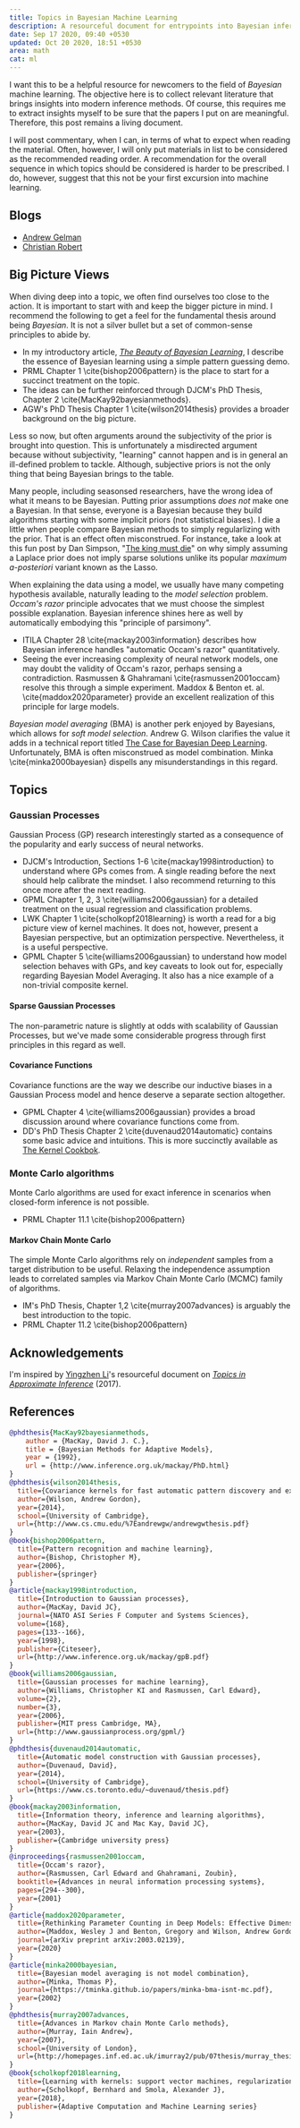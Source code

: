 ```yaml
---
title: Topics in Bayesian Machine Learning
description: A resourceful document for entrypoints into Bayesian inference.
date: Sep 17 2020, 09:40 +0530
updated: Oct 20 2020, 18:51 +0530
area: math
cat: ml
---
```


I want this to be a helpful resource for newcomers to the field of _Bayesian_
machine learning. The objective here is to collect relevant literature
that brings insights into modern inference methods. Of course, this requires me
to extract insights myself to be sure that the papers I put on are
meaningful. Therefore, this post remains a living document.

I will post commentary, when I can, in terms of what to expect when reading the
material. Often, however, I will only put materials in list to be considered
as the recommended reading order. A recommendation for the overall sequence
in which topics should be considered is harder to be prescribed. I do,
however, suggest that this not be your first excursion into machine learning.

## Blogs

- [Andrew Gelman](https://statmodeling.stat.columbia.edu)
- [Christian Robert](https://xianblog.wordpress.com)

## Big Picture Views

When diving deep into a topic, we often find ourselves too close to the action.
It is important to start with and keep the bigger picture in mind. I recommend
the following to get a feel for the fundamental thesis around being _Bayesian_.
It is not a silver bullet but a set of common-sense principles to abide by.

- In my introductory article, [_The Beauty of Bayesian Learning_](/kb/the-beauty-of-bayesian-learning), I describe the essence of Bayesian learning using a simple pattern guessing demo.
- PRML Chapter 1 \cite{bishop2006pattern} is the place to start for a succinct
treatment on the topic.
- The ideas can be further reinforced through DJCM's PhD Thesis, Chapter 2 \cite{MacKay92bayesianmethods}.
- AGW's PhD Thesis Chapter 1 \cite{wilson2014thesis} provides a broader background on the big picture.

Less so now, but often arguments around the subjectivity of the prior is brought
into question. This is unfortunately a misdirected argument because without
subjectivity, "learning" cannot happen and is in general an ill-defined problem
to tackle. Although, subjective priors is not the only thing that being Bayesian
brings to the table.

Many people, including seasonsed researchers, have the wrong idea of what it
means to be Bayesian. Putting prior assumptions _does not_ make one a Bayesian.
In that sense, everyone is a Bayesian because they build algorithms starting
with some implicit priors (not statistical biases). I die a little
when people compare Bayesian methods to simply regularlizing with the prior.
That is an effect often misconstrued. For instance, take a look at this fun post
by Dan Simpson, "[The king must die](https://statmodeling.stat.columbia.edu/2017/11/02/king-must-die/)"
on why simply assuming a Laplace prior does not imply sparse solutions unlike
its popular _maximum a-posteriori_ variant known as the Lasso.

When explaining the data using a model, we usually have many competing
hypothesis available, naturally leading to the _model selection_ problem.
_Occam's razor_ principle advocates that we must choose the simplest possible 
explanation. Bayesian inference shines here as well by automatically embodying
this "principle of parsimony".

- ITILA Chapter 28 \cite{mackay2003information} describes how Bayesian inference handles "automatic Occam's razor" quantitatively.
- Seeing the ever increasing complexity of neural network models, one may doubt the
  validity of Occam's razor, perhaps sensing a contradiction. Rasmussen & Ghahramani \cite{rasmussen2001occam} resolve this through a simple experiment. Maddox & Benton et. al. \cite{maddox2020parameter} provide an excellent realization of this principle for large models.

_Bayesian model averaging_ (BMA) is another perk enjoyed by Bayesians, which
allows for _soft model selection_. Andrew G. Wilson
clarifies the value it adds in a technical report titled [The Case for Bayesian Deep Learning](https://cims.nyu.edu/~andrewgw/caseforbdl/). Unfortunately, BMA is often misconstrued as
model combination. Minka \cite{minka2000bayesian} dispells any misunderstandings
in this regard.

## Topics

### Gaussian Processes

Gaussian Process (GP) research interestingly started as a consequence of the
popularity and early success of neural networks.

- DJCM's Introduction, Sections 1-6 \cite{mackay1998introduction} to understand where GPs comes from. A single reading before the next should help calibrate the mindset. I also recommend returning to this once more after the next reading.
- GPML Chapter 1, 2, 3 \cite{williams2006gaussian} for a detailed treatment on the usual regression and classification problems.
- LWK Chapter 1 \cite{scholkopf2018learning} is worth a read for a big picture view of kernel machines. It does not, however, present a Bayesian perspective, but an optimization perspective. Nevertheless, it is a useful perspective.
- GPML Chapter 5 \cite{williams2006gaussian} to understand how model selection
behaves with GPs, and key caveats to look out for, especially regarding Bayesian Model Averaging. It also has a nice example of a non-trivial composite kernel.

#### Sparse Gaussian Processes

The non-parametric nature is slightly at odds with scalability of Gaussian
Processes, but we've made some considerable progress through first principles
in this regard as well.

#### Covariance Functions

Covariance functions are the way we describe our inductive biases in a Gaussian
Process model and hence deserve a separate section altogether.

- GPML Chapter 4 \cite{williams2006gaussian} provides a broad discussion around where covariance functions
come from.
- DD's PhD Thesis Chapter 2 \cite{duvenaud2014automatic} contains some basic advice and intuitions. This is more succinctly available as [The Kernel Cookbok](https://www.cs.toronto.edu/~duvenaud/cookbook/).

### Monte Carlo algorithms

Monte Carlo algorithms are used for exact inference in scenarios when
closed-form inference is not possible.

- PRML Chapter 11.1 \cite{bishop2006pattern}

#### Markov Chain Monte Carlo

The simple Monte Carlo algorithms rely on _independent_ samples from a target distribution to be useful. Relaxing the independence assumption leads to
correlated samples via Markov Chain Monte Carlo (MCMC) family of algorithms.

- IM's PhD Thesis, Chapter 1,2 \cite{murray2007advances} is arguably the best introduction to the topic.
- PRML Chapter 11.2 \cite{bishop2006pattern}

## Acknowledgements

I'm inspired by 
[Yingzhen Li](http://yingzhenli.net/home/en/)'s resourceful 
document on [_Topics in Approximate Inference_](http://yingzhenli.net/home/pdf/topics_approx_infer.pdf) (2017).

## References

```bib
@phdthesis{MacKay92bayesianmethods,
    author = {MacKay, David J. C.},
    title = {Bayesian Methods for Adaptive Models},
    year = {1992},
    url = {http://www.inference.org.uk/mackay/PhD.html}
}
@phdthesis{wilson2014thesis,
  title={Covariance kernels for fast automatic pattern discovery and extrapolation with Gaussian processes},
  author={Wilson, Andrew Gordon},
  year={2014},
  school={University of Cambridge},
  url={http://www.cs.cmu.edu/%7Eandrewgw/andrewgwthesis.pdf}
}
@book{bishop2006pattern,
  title={Pattern recognition and machine learning},
  author={Bishop, Christopher M},
  year={2006},
  publisher={springer}
}
@article{mackay1998introduction,
  title={Introduction to Gaussian processes},
  author={MacKay, David JC},
  journal={NATO ASI Series F Computer and Systems Sciences},
  volume={168},
  pages={133--166},
  year={1998},
  publisher={Citeseer},
  url={http://www.inference.org.uk/mackay/gpB.pdf}
}
@book{williams2006gaussian,
  title={Gaussian processes for machine learning},
  author={Williams, Christopher KI and Rasmussen, Carl Edward},
  volume={2},
  number={3},
  year={2006},
  publisher={MIT press Cambridge, MA},
  url={http://www.gaussianprocess.org/gpml/}
}
@phdthesis{duvenaud2014automatic,
  title={Automatic model construction with Gaussian processes},
  author={Duvenaud, David},
  year={2014},
  school={University of Cambridge},
  url={https://www.cs.toronto.edu/~duvenaud/thesis.pdf}
}
@book{mackay2003information,
  title={Information theory, inference and learning algorithms},
  author={MacKay, David JC and Mac Kay, David JC},
  year={2003},
  publisher={Cambridge university press}
}
@inproceedings{rasmussen2001occam,
  title={Occam's razor},
  author={Rasmussen, Carl Edward and Ghahramani, Zoubin},
  booktitle={Advances in neural information processing systems},
  pages={294--300},
  year={2001}
}
@article{maddox2020parameter,
  title={Rethinking Parameter Counting in Deep Models: Effective Dimensionality Revisited},
  author={Maddox, Wesley J and Benton, Gregory and Wilson, Andrew Gordon},
  journal={arXiv preprint arXiv:2003.02139},
  year={2020}
}
@article{minka2000bayesian,
  title={Bayesian model averaging is not model combination},
  author={Minka, Thomas P},
  journal={https://tminka.github.io/papers/minka-bma-isnt-mc.pdf},
  year={2002}
}
@phdthesis{murray2007advances,
  title={Advances in Markov chain Monte Carlo methods},
  author={Murray, Iain Andrew},
  year={2007},
  school={University of London},
  url={http://homepages.inf.ed.ac.uk/imurray2/pub/07thesis/murray_thesis_2007.pdf}
}
@book{scholkopf2018learning,
  title={Learning with kernels: support vector machines, regularization, optimization, and beyond},
  author={Scholkopf, Bernhard and Smola, Alexander J},
  year={2018},
  publisher={Adaptive Computation and Machine Learning series}
}
```
